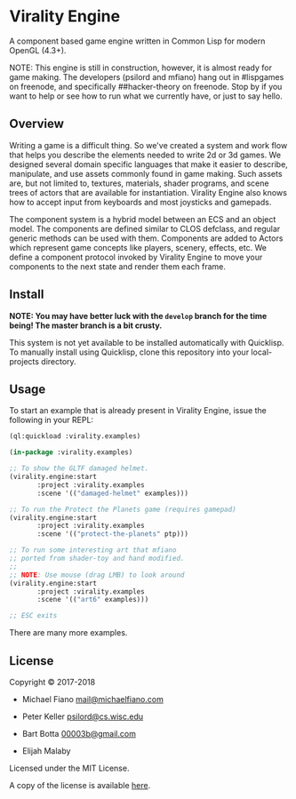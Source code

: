 # Virality Engine

A component based game engine written in Common Lisp for modern OpenGL (4.3+).

NOTE: This engine is still in construction, however, it is almost ready for game
making. The developers (psilord and mfiano) hang out in #lispgames on freenode,
and specifically ##hacker-theory on freenode. Stop by if you want to help or see
how to run what we currently have, or just to say hello.

## Overview

Writing a game is a difficult thing. So we've created a system and work flow
that helps you describe the elements needed to write 2d or 3d games. We designed
several domain specific languages that make it easier to describe, manipulate,
and use assets commonly found in game making. Such assets are, but not limited
to, textures, materials, shader programs, and scene trees of actors that are
available for instantiation. Virality Engine also knows how to accept input from
keyboards and most joysticks and gamepads.

The component system is a hybrid model between an ECS and an object model. The
components are defined similar to CLOS defclass, and regular generic methods can
be used with them. Components are added to Actors which represent game concepts
like players, scenery, effects, etc. We define a component protocol invoked by
Virality Engine to move your components to the next state and render them each
frame.

## Install

**NOTE: You may have better luck with the `develop` branch for the time being! The master
branch is a bit crusty.**

This system is not yet available to be installed automatically with Quicklisp.
To manually install using Quicklisp, clone this repository into your
local-projects directory.

## Usage

To start an example that is already present in Virality Engine, issue the
following in your REPL:

```lisp
(ql:quickload :virality.examples)

(in-package :virality.examples)

;; To show the GLTF damaged helmet.
(virality.engine:start
       :project :virality.examples
       :scene '(("damaged-helmet" examples)))

;; To run the Protect the Planets game (requires gamepad)
(virality.engine:start
       :project :virality.examples
       :scene '(("protect-the-planets" ptp)))

;; To run some interesting art that mfiano
;; ported from shader-toy and hand modified.
;;
;; NOTE: Use mouse (drag LMB) to look around
(virality.engine:start
       :project :virality.examples
       :scene '(("art6" examples)))

;; ESC exits
```

There are many more examples.

## License

Copyright © 2017-2018

* Michael Fiano <mail@michaelfiano.com>

* Peter Keller <psilord@cs.wisc.edu>

* Bart Botta <00003b@gmail.com>

* Elijah Malaby <djeis>

Licensed under the MIT License.

A copy of the license is available [here](LICENSE).
